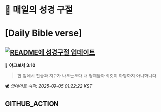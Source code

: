 # 🙏 매일의 성경 구절
# [Daily Bible verse]
## [![README에 성경구절 업데이트](https://github.com/DONGSUKA/first_test/actions/workflows/update-readme-bible.yml/badge.svg)](https://github.com/DONGSUKA/first_test/actions/workflows/update-readme-bible.yml)
<!-- START_BIBLE_VERSE -->
📖 **야고보서 3:10**
> 한 입에서 찬송과 저주가 나오는도다 내 형제들아 이것이 마땅하지 아니하니라

🕊️ _업데이트 시각: 2025-09-05 01:22:22 KST_
  <!-- END_BIBLE_VERSE -->
## GITHUB_ACTION
